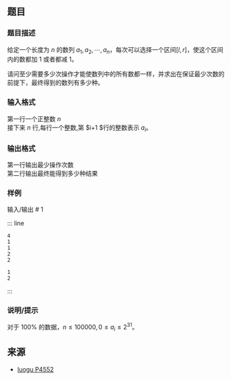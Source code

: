 ## 题目




### 题目描述

给定一个长度为 $n$ 的数列 ${a_1,a_2,\cdots,a_n}$，每次可以选择一个区间$[l,r]$，使这个区间内的数都加 $1$ 或者都减 $1$。 
  
请问至少需要多少次操作才能使数列中的所有数都一样，并求出在保证最少次数的前提下，最终得到的数列有多少种。



### 输入格式
第一行一个正整数 $n$   
接下来 $n$ 行,每行一个整数,第 $i+1 $行的整数表示 $a_i$。



### 输出格式

第一行输出最少操作次数   
第二行输出最终能得到多少种结果




### 样例


输入/输出 # 1

::: line
```
4
1
1
2
2
```

```
1
2
```
:::





### 说明/提示
对于 $100\%$ 的数据，$n\le 100000, 0 \le a_i \le 2^{31}$。


## 来源

- [luogu P4552](https://www.luogu.com.cn/problem/P4552)
